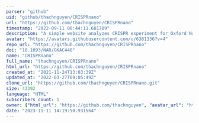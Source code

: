 ```yaml
---
parser: "github"
uid: "github/thachnguyen/CRISPRnano"
url: "https://github.com/thachnguyen/CRISPRnano"
timestamp: "2022-09-11 00:44:11.681709"
description: "A simple website analyzes CRISPR experiment for Oxford Nanopore Sequencing data."
avatar: "https://avatars.githubusercontent.com/u/6381336?v=4"
repo_url: "https://github.com/thachnguyen/CRISPRnano"
doi: "10.1093/NAR/GKAC440"
name: "CRISPRnano"
full_name: "thachnguyen/CRISPRnano"
html_url: "https://github.com/thachnguyen/CRISPRnano"
created_at: "2021-11-24T13:03:39Z"
updated_at: "2022-03-27T09:05:49Z"
clone_url: "https://github.com/thachnguyen/CRISPRnano.git"
size: 43392
language: "HTML"
subscribers_count: 1
owner: {"html_url": "https://github.com/thachnguyen", "avatar_url": "https://avatars.githubusercontent.com/u/6381336?v=4", "login": "thachnguyen", "type": "User"}
date: "2023-11-11 14:19:50.931564"
---
```

